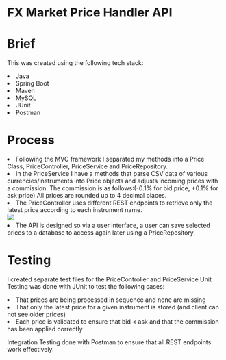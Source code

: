 # FX Market Price Handler API
# Brief


This was created using the following tech stack:
<li>Java
  <li>Spring Boot
    <li>Maven
      <li>MySQL
        <li>JUnit
          <li>Postman

            
# Process
 <li> Following the MVC framework I separated my methods into a Price Class, PriceController, PriceService and PriceRepository. 
   <li>In the PriceService I have a methods that parse CSV data of various currencies/instruments into Price objects and adjusts incoming prices with a commission. The commission is as follows:(-0.1% for bid price, +0.1% for ask price) All prices are rounded up to 4 decimal places.
<li>The PriceController uses different REST endpoints to retrieve only the latest price according to each instrument name.
<br>
  <img src="https://user-images.githubusercontent.com/37534696/172996666-3ee29d3f-a565-4c82-a581-f9f23c58a85b.png"/>
  <br>
<li>The API is designed so via a user interface, a user can save selected prices to a database to access again later using a PriceRepository.
  
  # Testing
  I created separate test files for the PriceController and PriceService
 Unit Testing was done with JUnit to test the following cases:
 <li> That prices are being processed in sequence and none are missing
 <li> That only the latest price for a given instrument is stored (and client can not see older prices)
  <li> Each price is validated to ensure that bid < ask and that the commission has been applied correctly
    
 Integration Testing done with Postman to ensure that all REST endpoints work effectively.
                                                       
 

